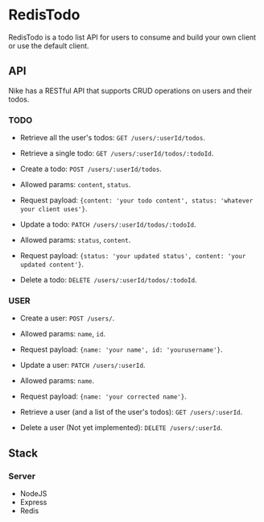 
# RedisTodo

RedisTodo is a todo list API for users to consume and build your own client or use the default client.

## API

Nike has a RESTful API that supports CRUD operations on users and their todos.

### TODO

- Retrieve all the user's todos: `GET /users/:userId/todos`.

- Retrieve a single todo: `GET /users/:userId/todos/:todoId`.

- Create a todo: `POST /users/:userId/todos`.
- Allowed params: `content`, `status`.
- Request payload: `{content: 'your todo content', status: 'whatever your client uses'}`.

- Update a todo: `PATCH /users/:userId/todos/:todoId`.
- Allowed params: `status`, `content`.
- Request payload: `{status: 'your updated status', content: 'your updated content'}`.

- Delete a todo: `DELETE /users/:userId/todos/:todoId`.

### USER

- Create a user: `POST /users/`.
- Allowed params: `name`, `id`.
- Request payload: `{name: 'your name', id: 'yourusername'}`.

- Update a user: `PATCH /users/:userId`.
- Allowed params: `name`.
- Request payload: `{name: 'your corrected name'}`.

- Retrieve a user (and a list of the user's todos): `GET /users/:userId`.

- Delete a user (Not yet implemented): `DELETE /users/:userId`.

## Stack

### Server
- NodeJS
- Express
- Redis
